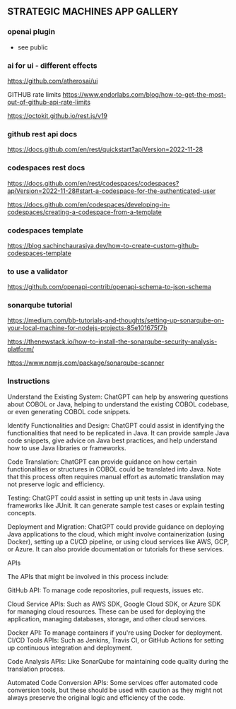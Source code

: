 ## STRATEGIC MACHINES APP GALLERY

### openai plugin

- see public

### ai for ui - different effects
https://github.com/atherosai/ui

GITHUB rate limits
https://www.endorlabs.com/blog/how-to-get-the-most-out-of-github-api-rate-limits

https://octokit.github.io/rest.js/v19

### github rest api docs
https://docs.github.com/en/rest/quickstart?apiVersion=2022-11-28

### codespaces rest docs
https://docs.github.com/en/rest/codespaces/codespaces?apiVersion=2022-11-28#start-a-codespace-for-the-authenticated-user

https://docs.github.com/en/codespaces/developing-in-codespaces/creating-a-codespace-from-a-template

### codespaces template
https://blog.sachinchaurasiya.dev/how-to-create-custom-github-codespaces-template

### to use a validator
https://github.com/openapi-contrib/openapi-schema-to-json-schema

### sonarqube tutorial
https://medium.com/bb-tutorials-and-thoughts/setting-up-sonarqube-on-your-local-machine-for-nodejs-projects-85e101675f7b

https://thenewstack.io/how-to-install-the-sonarqube-security-analysis-platform/

https://www.npmjs.com/package/sonarqube-scanner

### Instructions

Understand the Existing System: ChatGPT can help by answering questions about COBOL or Java, helping to understand the existing COBOL codebase, or even generating COBOL code snippets.

Identify Functionalities and Design: ChatGPT could assist in identifying the functionalities that need to be replicated in Java. It can provide sample Java code snippets, give advice on Java best practices, and help understand how to use Java libraries or frameworks.

Code Translation: ChatGPT can provide guidance on how certain functionalities or structures in COBOL could be translated into Java. Note that this process often requires manual effort as automatic translation may not preserve logic and efficiency.

Testing: ChatGPT could assist in setting up unit tests in Java using frameworks like JUnit. It can generate sample test cases or explain testing concepts.

Deployment and Migration: ChatGPT could provide guidance on deploying Java applications to the cloud, which might involve containerization (using Docker), setting up a CI/CD pipeline, or using cloud services like AWS, GCP, or Azure. It can also provide documentation or tutorials for these services.

APIs

The APIs that might be involved in this process include:

GitHub API: To manage code repositories, pull requests, issues etc.

Cloud Service APIs: Such as AWS SDK, Google Cloud SDK, or Azure SDK for managing cloud resources. These can be used for deploying the application, managing databases, storage, and other cloud services.

Docker API: To manage containers if you're using Docker for deployment.
CI/CD Tools APIs: Such as Jenkins, Travis CI, or GitHub Actions for setting up continuous integration and deployment.

Code Analysis APIs: Like SonarQube for maintaining code quality during the translation process.

Automated Code Conversion APIs: Some services offer automated code conversion tools, but these should be used with caution as they might not always preserve the original logic and efficiency of the code.